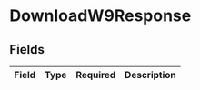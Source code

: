 # DownloadW9Response


## Fields

| Field       | Type        | Required    | Description |
| ----------- | ----------- | ----------- | ----------- |